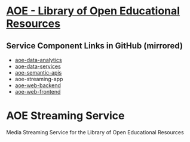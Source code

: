 # [AOE - Library of Open Educational Resources](https://github.com/CSCfi/aoe)

## Service Component Links in GitHub (mirrored)
- [aoe-data-analytics](https://github.com/CSCfi/aoe-data-analytics)
- [aoe-data-services](https://github.com/CSCfi/aoe-data-services)
- [aoe-semantic-apis](https://github.com/CSCfi/aoe-semantic-apis)
- aoe-streaming-app
- [aoe-web-backend](https://github.com/CSCfi/aoe-web-backend)
- [aoe-web-frontend](https://github.com/CSCfi/aoe-web-frontend)

# AOE Streaming Service

Media Streaming Service for the Library of Open Educational Resources
